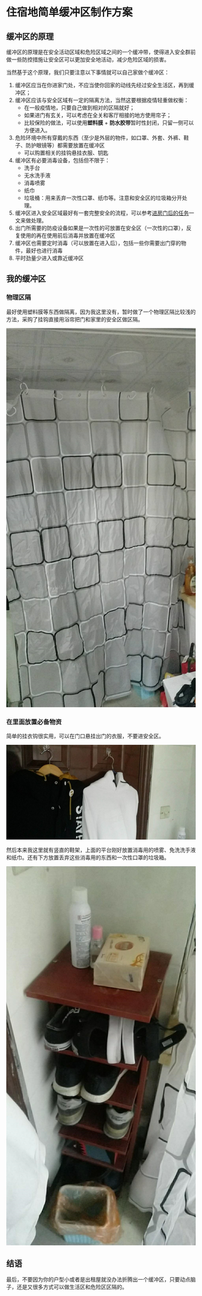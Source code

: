 # 住宿地简单缓冲区制作方案

## 缓冲区的原理

缓冲区的原理是在安全活动区域和危险区域之间的一个缓冲带，使得进入安全群前做一些防控措施让安全区可以更加安全地活动，减少危险区域的损害。

当然基于这个原理，我们只要注意以下事情就可以自己家做个缓冲区：

1. 缓冲区应当在你进家门处，不应当使你回家的动线先经过安全生活区，再到缓冲区；
2. 缓冲区应该与安全区域有一定的隔离方法，当然这要根据疫情轻重做权衡：
    * 在一般疫情地，只要自己做到相对的区隔就好；
    * 如果进门有玄关，可以考虑在全关和客厅相接的地方使用帘子；
    * 比较保险的做法，可以使用**塑料膜** + **防水胶带**暂时性封闭，只留一侧可以方便进入。
3. 危险环境中所有穿戴的东西（至少是外层的物件，如口罩、外套、外裤、鞋子、防护眼镜等）都需要放置在缓冲区
    * 可以购置相关的挂钩悬挂衣服、钥匙
4. 缓冲区有必要消毒设备，包括但不限于：
    * 洗手台
    * 无水洗手液
    * 消毒喷雾
    * 纸巾
    * 垃圾桶：用来丢弃一次性口罩、纸巾等。注意和安全区的垃圾箱分开处理。
5. 缓冲区进入安全区域最好有一套完整安全的流程，可以参考[进房门后的任务](./进房门后的任务.md)一文来做处理。
6. 出门所需要的防疫设备如果是一次性的可放置在安全区（一次性的口罩），反复使用的再在使用前后消毒并放置在缓冲区
7. 缓冲区也需要定时消毒（可以放置在进入后），包括一些你需要出门穿的物件，最好也进行消毒
8. 平时劲量少进入或靠近缓冲区

## 我的缓冲区

### 物理区隔

最好使用塑料膜等东西做隔离，因为我这里没有，暂时做了一个物理区隔比较浅的方法，采购了挂钩直接用浴帘把门和家里的安全区做区隔。

![image-20200218170823275](.\住宿地简单缓冲区制作方案.assets\image-20200218170823275.png)

### 在里面放置必备物资

简单的挂衣钩很实用，可以在门口悬挂出门的衣服，不要进安全区。

![image-20200218171100704](.\住宿地简单缓冲区制作方案.assets\image-20200218171100704.png)

然后本来我这里就有竖直的鞋架，上面的平台刚好放置消毒用的喷雾、免洗洗手液和纸巾。还有下方放置丢弃这些消毒用的东西和一次性口罩的垃圾箱。

![image-20200218171244532](.\住宿地简单缓冲区制作方案.assets\image-20200218171244532.png)

## 结语

最后，不要因为你的户型小或者是出租屋就没办法折腾出一个缓冲区，只要动点脑子，还是又很多方式可以做生活区和危险区区隔的。